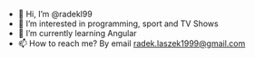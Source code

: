 - 👋 Hi, I’m @radekl99
- 👀 I’m interested in programming, sport and TV Shows
- 🌱 I’m currently learning Angular
- 📫 How to reach me? By email radek.laszek1999@gmail.com

<!---
radekl99/radekl99 is a ✨ special ✨ repository because its `README.md` (this file) appears on your GitHub profile.
You can click the Preview link to take a look at your changes.
--->
